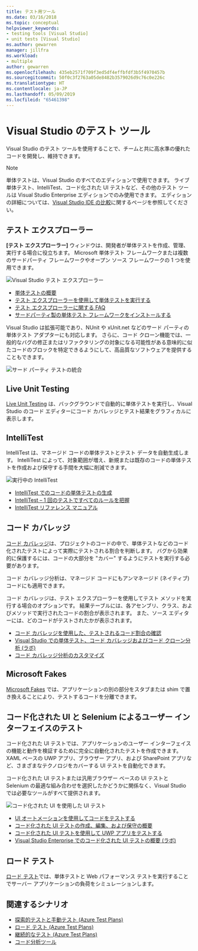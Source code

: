 ```yaml
---
title: テスト用ツール
ms.date: 03/16/2018
ms.topic: conceptual
helpviewer_keywords:
- testing tools [Visual Studio]
- unit tests [Visual Studio]
ms.author: gewarren
manager: jillfra
ms.workload:
- multiple
author: gewarren
ms.openlocfilehash: 435eb2571f709f3ed5df4effbfdf3b5f4970457b
ms.sourcegitcommit: 50f0c3f2763a05de8482b3579026d9c76c0e226c
ms.translationtype: HT
ms.contentlocale: ja-JP
ms.lasthandoff: 05/09/2019
ms.locfileid: "65461398"
---
```

# <a name="testing-tools-in-visual-studio"></a>Visual Studio のテスト ツール

Visual Studio のテスト ツールを使用することで、チームと共に高水準の優れたコードを開発し、維持できます。

> [!NOTE]
> 単体テストは、Visual Studio のすべてのエディションで使用できます。 ライブ単体テスト、IntelliTest、コード化された UI テストなど、その他のテスト ツールは Visual Studio Enterprise エディションでのみ使用できます。 エディションの詳細については、[Visual Studio IDE の比較](https://visualstudio.microsoft.com/vs/compare/)に関するページを参照してください。

## <a name="test-explorer"></a>テスト エクスプローラー

**[テスト エクスプローラー]** ウィンドウは、開発者が単体テストを作成、管理、実行する場合に役立ちます。 Microsoft 単体テスト フレームワークまたは複数のサードパーティ フレームワークやオープン ソース フレームワークの 1 つを使用できます。

![Visual Studio テスト エクスプローラー](media/devtest-testexplorer.png)

* [単体テストの概要](unit-test-your-code.md)
* [テスト エクスプローラーを使用して単体テストを実行する](run-unit-tests-with-test-explorer.md)
* [テスト エクスプローラーに関する FAQ](test-explorer-faq.md)
* [サードパーティ製の単体テスト フレームワークをインストールする](install-third-party-unit-test-frameworks.md)

Visual Studio は拡張可能であり、NUnit や xUnit.net などのサード パーティの単体テスト アダプターにも対応します。 さらに、コード クローン機能では、一般的なバグの修正またはリファクタリングの対象になる可能性がある意味的に似たコードのブロックを特定できるようにして、高品質なソフトウェアを提供することもできます。

![サード パーティ テストの統合](media/devtest-thirdparty.png)

## <a name="live-unit-testing"></a>Live Unit Testing

[Live Unit Testing](../test/live-unit-testing.md) は、バックグラウンドで自動的に単体テストを実行し、Visual Studio のコード エディターにコード カバレッジとテスト結果をグラフィカルに表示します。

## <a name="intellitest"></a>IntelliTest

IntelliTest は、マネージド コードの単体テストとテスト データを自動生成します。 IntelliTest によって、対象範囲が増え、新規または既存のコードの単体テストを作成および保守する手間を大幅に削減できます。

![実行中の IntelliTest](media/devtest-intellitest.png)

* [IntelliTest でのコードの単体テストの生成](generate-unit-tests-for-your-code-with-intellitest.md)
* [IntelliTest – 1 回のテストですべてのルールを把握](https://devblogs.microsoft.com/devops/intellitest-one-test-to-rule-them-all/)
* [IntelliTest リファレンス マニュアル](intellitest-manual/index.md)

## <a name="code-coverage"></a>コード カバレッジ

[コード カバレッジ](../test/using-code-coverage-to-determine-how-much-code-is-being-tested.md)は、プロジェクトのコードの中で、単体テストなどのコード化されたテストによって実際にテストされる割合を判断します。 バグから効果的に保護するには、コードの大部分を "カバー" するようにテストを実行する必要があります。

コード カバレッジ分析は、マネージド コードにもアンマネージド (ネイティブ) コードにも適用できます。

コード カバレッジは、テスト エクスプローラーを使用してテスト メソッドを実行する場合のオプションです。 結果テーブルには、各アセンブリ、クラス、およびメソッドで実行されたコードの割合が表示されます。 また、ソース エディターには、どのコードがテストされたかが表示されます。

* [コード カバレッジを使用した、テストされるコード割合の確認](using-code-coverage-to-determine-how-much-code-is-being-tested.md)
* [Visual Studio での単体テスト、コード カバレッジおよびコード クローン分析 (ラボ)](http://download.microsoft.com/download/6/2/B/62B60ECE-B9DC-4E8A-A97C-EA261BFB935E/Docs/Unit%20Testing,%20Code%20Coverage%20and%20Code%20Clone%20Analysis%20with%20Visual%20Studio%202015.docx)
* [コード カバレッジ分析のカスタマイズ](customizing-code-coverage-analysis.md)

## <a name="microsoft-fakes"></a>Microsoft Fakes

[Microsoft Fakes](../test/isolating-code-under-test-with-microsoft-fakes.md) では、アプリケーションの別の部分をスタブまたは shim で置き換えることにより、テストするコードを分離できます。

## <a name="user-interface-testing-with-coded-ui-and-selenium"></a>コード化された UI と Selenium によるユーザー インターフェイスのテスト

コード化された UI テストでは、アプリケーションのユーザー インターフェイスの機能と動作を検証するために完全に自動化されたテストを作成できます。 XAML ベースの UWP アプリ、ブラウザー アプリ、および SharePoint アプリなど、さまざまなテクノロジをカバーする UI テストを自動化できます。

コード化された UI テストまたは汎用ブラウザー ベースの UI テストと Selenium の最適な組み合わせを選択したかどうかに関係なく、Visual Studio では必要なツールがすべて提供されます。

![コード化された UI を使用した UI テスト](media/devtest-codeduitest.png)

* [UI オートメーションを使用してコードをテストする](use-ui-automation-to-test-your-code.md)
* [コード化された UI テストの作成、編集、および保守の概要](walkthrough-creating-editing-and-maintaining-a-coded-ui-test.md)
* [コード化された UI テストを使用して UWP アプリをテストする](test-uwp-app-with-coded-ui-test.md)
* [Visual Studio Enterprise でのコード化された UI テストの概要 (ラボ)](http://download.microsoft.com/download/6/2/B/62B60ECE-B9DC-4E8A-A97C-EA261BFB935E/Docs/Introduction%20to%20Coded%20UI%20Tests%20with%20Visual%20Studio%20Enterprise%202015.docx)

## <a name="load-testing"></a>ロード テスト

[ロード テスト](../test/quickstart-create-a-load-test-project.md)では、単体テストと Web パフォーマンス テストを実行することでサーバー アプリケーションの負荷をシミュレーションします。

## <a name="related-scenarios"></a>関連するシナリオ

* [探索的テストと手動テスト (Azure Test Plans)](/azure/devops/test/index?view=vsts)
* [ロード テスト (Azure Test Plans)](/azure/devops/test/load-test/index?view=vsts)
* [継続的なテスト (Azure Test Plans)](/azure/devops/pipelines/test/getting-started-with-continuous-testing?view=vsts)
* [コード分析ツール](../code-quality/code-analysis-for-managed-code-overview.md)
